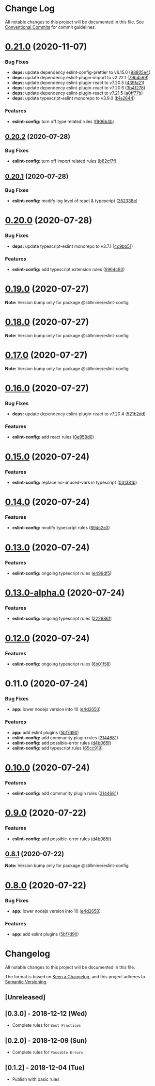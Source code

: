 # Change Log

All notable changes to this project will be documented in this file.
See [Conventional Commits](https://conventionalcommits.org) for commit guidelines.

# [0.21.0](https://github.com/stillmine/config/compare/v0.20.2...v0.21.0) (2020-11-07)


### Bug Fixes

* **deps:** update dependency eslint-config-prettier to v6.15.0 ([98805e4](https://github.com/stillmine/config/commit/98805e45638b0ed31ca0564ef60ca5e24e4a1e88))
* **deps:** update dependency eslint-plugin-import to v2.22.1 ([79b4569](https://github.com/stillmine/config/commit/79b4569b4a40513b84cc63d5802d3ab882bfe826))
* **deps:** update dependency eslint-plugin-react to v7.20.5 ([439fa21](https://github.com/stillmine/config/commit/439fa2118c556ab0ed971f33834b9c21c0a8a27b))
* **deps:** update dependency eslint-plugin-react to v7.20.6 ([3b4f278](https://github.com/stillmine/config/commit/3b4f2781dfa08198c2db49667b5124290809ce77))
* **deps:** update dependency eslint-plugin-react to v7.21.5 ([a0ff77b](https://github.com/stillmine/config/commit/a0ff77b09d03a4bcd58b8b6069bb295107f045af))
* **deps:** update typescript-eslint monorepo to v3.9.0 ([b1a2844](https://github.com/stillmine/config/commit/b1a284443d320c33ef05da2180ab1abaa3a93037))


### Features

* **eslint-config:** turn off type related rules ([f806b4b](https://github.com/stillmine/config/commit/f806b4b187cb1ec420ee4fe337dc010d0715ff29))





## [0.20.2](https://github.com/stillmine/config/compare/v0.20.1...v0.20.2) (2020-07-28)


### Bug Fixes

* **eslint-config:** turn off import related rules ([b82cf7f](https://github.com/stillmine/config/commit/b82cf7f76f81ccacdfd3f7877dc0715649e13f93))





## [0.20.1](https://github.com/stillmine/config/compare/v0.20.0...v0.20.1) (2020-07-28)


### Bug Fixes

* **eslint-config:** modify log level of react & typescript ([352338e](https://github.com/stillmine/config/commit/352338e23d6ff211c744c5451f525e268f083af1))





# [0.20.0](https://github.com/stillmine/config/compare/v0.19.0...v0.20.0) (2020-07-28)


### Bug Fixes

* **deps:** update typescript-eslint monorepo to v3.7.1 ([4c9bb51](https://github.com/stillmine/config/commit/4c9bb51da17f4e3671b1a04371bcdfbfdd8b6936))


### Features

* **eslint-config:** add typescript extension rules ([9964c80](https://github.com/stillmine/config/commit/9964c80978255d8e7c7860da041382e00f0cdb62))





# [0.19.0](https://github.com/stillmine/config/compare/v0.18.0...v0.19.0) (2020-07-27)

**Note:** Version bump only for package @stillmine/eslint-config





# [0.18.0](https://github.com/stillmine/config/compare/v0.17.0...v0.18.0) (2020-07-27)

**Note:** Version bump only for package @stillmine/eslint-config





# [0.17.0](https://github.com/stillmine/config/compare/v0.16.0...v0.17.0) (2020-07-27)

**Note:** Version bump only for package @stillmine/eslint-config





# [0.16.0](https://github.com/stillmine/config/compare/v0.15.0...v0.16.0) (2020-07-27)


### Bug Fixes

* **deps:** update dependency eslint-plugin-react to v7.20.4 ([521b2dd](https://github.com/stillmine/config/commit/521b2dd))


### Features

* **eslint-config:** add react rules ([0e959d0](https://github.com/stillmine/config/commit/0e959d0))





# [0.15.0](https://github.com/stillmine/config/compare/v0.14.0...v0.15.0) (2020-07-24)


### Features

* **eslint-config:** replace no-unused-vars in typescript ([031381b](https://github.com/stillmine/config/commit/031381b))





# [0.14.0](https://github.com/stillmine/config/compare/v0.13.0...v0.14.0) (2020-07-24)


### Features

* **eslint-config:** modify typescript rules ([89dc2e3](https://github.com/stillmine/config/commit/89dc2e3))





# [0.13.0](https://github.com/stillmine/config/compare/v0.13.0-alpha.0...v0.13.0) (2020-07-24)


### Features

* **eslint-config:** ongoing typescript rules ([e499df5](https://github.com/stillmine/config/commit/e499df5))





# [0.13.0-alpha.0](https://github.com/stillmine/config/compare/v0.12.0...v0.13.0-alpha.0) (2020-07-24)


### Features

* **eslint-config:** ongoing typescript rules ([222886f](https://github.com/stillmine/config/commit/222886f))





# [0.12.0](https://github.com/stillmine/config/compare/v0.11.0...v0.12.0) (2020-07-24)


### Features

* **eslint-config:** ongoing typescript rules ([6b01f58](https://github.com/stillmine/config/commit/6b01f58))





# 0.11.0 (2020-07-24)


### Bug Fixes

* **app:** lower nodejs version into 10 ([e4d2650](https://github.com/stillmine/config/commit/e4d2650))


### Features

* **app:** add eslint plugins ([5bf7d90](https://github.com/stillmine/config/commit/5bf7d90))
* **eslint-config:** add community plugin rules ([3144681](https://github.com/stillmine/config/commit/3144681))
* **eslint-config:** add possible-error rules ([d4b065f](https://github.com/stillmine/config/commit/d4b065f))
* **eslint-config:** add typescript rules ([65cc919](https://github.com/stillmine/config/commit/65cc919))





# [0.10.0](https://github.com/stillmine/config/compare/@stillmine/eslint-config@0.9.0...@stillmine/eslint-config@0.10.0) (2020-07-24)


### Features

* **eslint-config:** add community plugin rules ([3144681](https://github.com/stillmine/config/commit/3144681))





# [0.9.0](https://github.com/stillmine/config/compare/@stillmine/eslint-config@0.8.1...@stillmine/eslint-config@0.9.0) (2020-07-22)


### Features

* **eslint-config:** add possible-error rules ([d4b065f](https://github.com/stillmine/config/commit/d4b065f))





## [0.8.1](https://github.com/stillmine/config/compare/@stillmine/eslint-config@0.8.0...@stillmine/eslint-config@0.8.1) (2020-07-22)

**Note:** Version bump only for package @stillmine/eslint-config





# [0.8.0](https://github.com/stillmine/config/compare/@stillmine/eslint-config@0.7.0...@stillmine/eslint-config@0.8.0) (2020-07-22)


### Bug Fixes

* **app:** lower nodejs version into 10 ([e4d2650](https://github.com/stillmine/config/commit/e4d2650))


### Features

* **app:** add eslint plugins ([5bf7d90](https://github.com/stillmine/config/commit/5bf7d90))





# Changelog

All notable changes to this project will be documented in this file.

The format is based on [Keep a Changelog](https://keepachangelog.com/en/1.0.0/),
and this project adheres to [Semantic Versioning](https://semver.org/spec/v2.0.0.html).

## [Unreleased]

## [0.3.0] - 2018-12-12 (Wed)

- Complete rules for `Best Practices`

## [0.2.0] - 2018-12-09 (Sun)

- Complete rules for `Possible Errors`

## [0.1.2] - 2018-12-04 (Tue)

- Publish with basic rules
